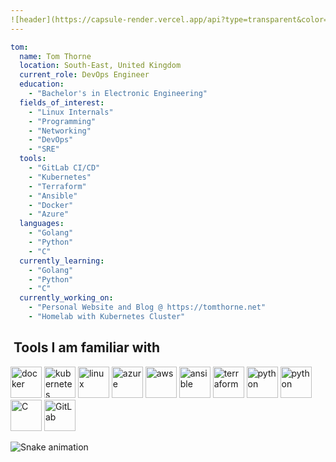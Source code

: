 ```yaml
---
![header](https://capsule-render.vercel.app/api?type=transparent&color=auto&height=50&section=header&text=Tom's%20Github&fontSize=30&fontColor=00A36C)
---
```


```yaml
tom:
  name: Tom Thorne
  location: South-East, United Kingdom
  current_role: DevOps Engineer
  education:
    - "Bachelor's in Electronic Engineering"
  fields_of_interest:
    - "Linux Internals"
    - "Programming"
    - "Networking"
    - "DevOps"
    - "SRE"
  tools:
    - "GitLab CI/CD" 
    - "Kubernetes"
    - "Terraform"
    - "Ansible"
    - "Docker"
    - "Azure"
  languages:
    - "Golang"
    - "Python"
    - "C"
  currently_learning:
    - "Golang"
    - "Python"
    - "C"
  currently_working_on:
    - "Personal Website and Blog @ https://tomthorne.net"
    - "Homelab with Kubernetes Cluster"
```
<h2>  &nbsp;Tools I am familiar with</h2>
<p align="left">
<img src="https://cdn.jsdelivr.net/gh/devicons/devicon/icons/docker/docker-original.svg" alt="docker" width="50" height="50" />
<img src="https://cdn.jsdelivr.net/gh/devicons/devicon/icons/kubernetes/kubernetes-plain.svg" alt="kubernetes" width="50" height="50" />
<img src="https://cdn.jsdelivr.net/gh/devicons/devicon/icons/linux/linux-original.svg" alt="linux" width="50" height="50"/>
<img src="https://cdn.jsdelivr.net/gh/devicons/devicon/icons/azure/azure-original-wordmark.svg" alt="azure" width="50" height="50"/>
<img src="https://cdn.jsdelivr.net/gh/devicons/devicon/icons/amazonwebservices/amazonwebservices-original-wordmark.svg" alt="aws" width="50" height="50"/>
<img src="https://cdn.jsdelivr.net/gh/devicons/devicon/icons/ansible/ansible-original-wordmark.svg" alt="ansible" width="50" height="50"/>
<img src="https://cdn.jsdelivr.net/gh/devicons/devicon/icons/terraform/terraform-original-wordmark.svg" alt="terraform" width="50" height="50"/>
<img src="https://cdn.jsdelivr.net/gh/devicons/devicon/icons/python/python-original-wordmark.svg" alt="python" width="50" height="50"/>
<img src="https://cdn.jsdelivr.net/gh/devicons/devicon/icons/go/go-original-wordmark.svg" alt="python" width="50" height="50"/>
<img src="https://cdn.jsdelivr.net/gh/devicons/devicon/icons/c/c-original.svg" alt="C" width="50" height="50" />
<img src="https://cdn.jsdelivr.net/gh/devicons/devicon/icons/gitlab/gitlab-original-wordmark.svg" alt="GitLab" width="50" height="50"/>
</p>

![Snake animation](https://github.com/tsthorne/tsthorne/blob/output/github-contribution-grid-snake.gif)
